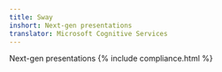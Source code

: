 ```yaml
---
title: Sway
inshort: Next-gen presentations
translator: Microsoft Cognitive Services
---
```


Next-gen presentations
{% include compliance.html %}

